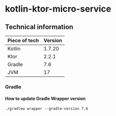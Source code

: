 # kotlin-ktor-micro-service

## Technical information

| Piece of tech | Version |
|---------------|---------|
| Kotlin        | 1.7.20  |
| Ktor          | 2.2.1   |
| Gradle        | 7.6     |
| JVM           | 17      |

### Gradle

#### How to update Gradle Wrapper version

```shell
./gradlew wrapper --gradle-version 7.6
```